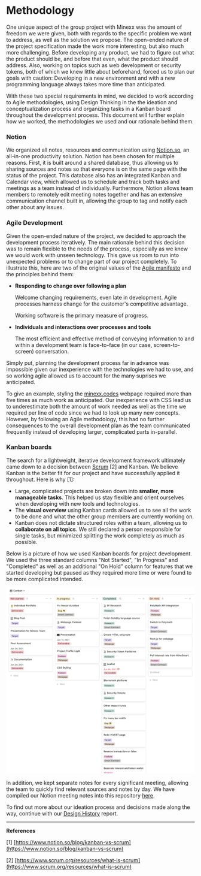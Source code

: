 # Methodology

One unique aspect of the group project with Minexx was the amount of freedom we were given, both with regards to the specific problem we want to address, as well as the solution we propose. The open-ended nature of the project specification made the work more interesting, but also much more challenging. Before developing any product, we had to figure out what the product should be, and before that even, what the product should address. Also, working on topics such as web development or security tokens, both of which we knew little about beforehand, forced us to plan our goals with caution: Developing in a new environment and with a new programming language always takes more time than anticipated.

With these two special requirements in mind, we decided to work according to Agile methodologies, using Design Thinking in the the ideation and conceptualization process and organizing tasks in a Kanban board throughout the development process. This document will further explain how we worked, the methodologies we used and our rationale behind them.

### Notion

We organized all notes, resources and communication using [Notion.so](http://notion.so), an all-in-one productivity solution. Notion has been chosen for multiple reasons. First, it is built around a shared database, thus allowing us to sharing sources and notes so that everyone is on the same page with the status of the project. This database also has an integrated Kanban and Calendar view, which allowed us to schedule and track both tasks and meetings as a team instead of individually. Furthermore, Notion allows team members to remotely edit meeting notes together and has an extensive communication channel built in, allowing the group to tag and notify each other about any issues.

### Agile Development

Given the open-ended nature of the project, we decided to approach the development process iteratively. The main rationale behind this decision was to remain flexible to the needs of the process, especially as we knew we would work with unseen technology. This gave us room to run into  unexpected problems or to change part of our project completely. To illustrate this, here are two of the original values of the [Agile manifesto](https://agilemanifesto.org) and the principles behind them:

- **Responding to change over following a plan**

    Welcome changing requirements, even late in
    development. Agile processes harness change for
    the customer's competitive advantage.

    Working software is the primary measure of progress.

- **Individuals and interactions over processes and tools**

    The most efficient and effective method of
    conveying information to and within a development
    team is face-to-face (in our case, screen-to-screen) conversation.

Simply put, planning the development process far in advance was impossible given our inexperience with the technologies we had to use, and so working agile allowed us to account for the many suprises we anticipated.

To give an example, styling the [minexx.codes](http://minexx.codes) webpage required more than five times as much work as anticipated. Our inexperience with CSS lead us to underestimate both the amount of work needed as well as the time we required per line of code since we had to look up many new concepts. However, by following an Agile methodology, this had no further consequences to the overall development plan as the team communicated frequently instead of developing larger, complicated parts in-parallel.

### Kanban boards

The search for a lightweight, iterative development framework ultimately came down to a decision between [Scrum](https://www.scrum.org/resources/what-is-scrum) [2] and Kanban. We believe Kanban is the better fit for our project and have successfully applied it throughout. Here is why [1]: 

- Large, complicated projects are broken down into **smaller, more manageable tasks**. This helped us stay flexible and orient ourselves when developing with new tools and technologies.
- The **visual overview** using Kanban cards allowed us to see all the work to be done and what the other group members are currently working on.
- Kanban does not dictate structured roles within a team, allowing us to **collaborate on all topics**. We still declared a person responsible for single tasks, but minimized splitting the work completely as much as possible.

Below is a picture of how we used Kanban boards for project development. We used the three standard columns "Not Started", "In Progress" and "Completed" as well as an additional "On Hold" column for features that we started developing but paused as they required more time or were found to be more complicated intended.

![Kanban Board](Kanban.png)

In addition, we kept separate notes for every significant meeting, allowing the team to quickly find relevant sources and notes by day. We have compiled our Notion meeting notes into this repository [here](MeetingRecord.md).

To find out more about our ideation process and decisions made along the way, continue with our [Design History](../report/TODO) report.

---
**References**

[1] [https://www.notion.so/blog/kanban-vs-scrum](https://www.notion.so/blog/kanban-vs-scrum)

[2] [https://www.scrum.org/resources/what-is-scrum](https://www.scrum.org/resources/what-is-scrum)
